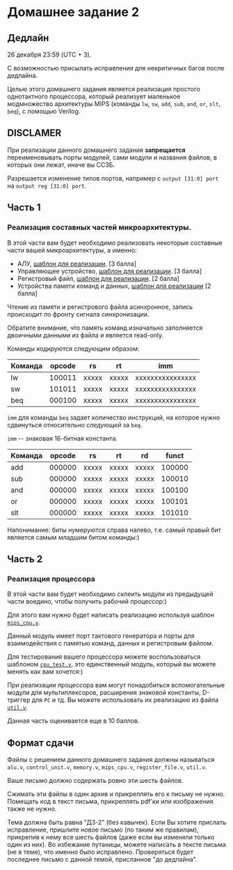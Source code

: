 # Домашнее задание 2

## Дедлайн

26 декабря 23:59 (UTC + 3).

С возможностью присылать исправления для некритичных багов после дедлайна.

Целью этого домашнего задания является реализация простого однотактного процессора, который реализует
маленькое модмножество архитектуры MIPS (команды `lw`, `sw`, `add`, `sub`, `and`, `or`, `slt`, `beq`),
с помощью Verilog.

## **DISCLAMER**

При реализации данного домашнего задания **запрещается** переименовывать порты модулей, сами модули
и названия файлов, в которых они лежат, иначе вы ССЗБ.

Разрешается изменение типов портов, например с `output [31:0] port` на `output reg [31:0] port`.

## Часть 1

### Реализация составных частей микроархитектуры.

В этой части вам будет необходимо реализовать некоторые составные части вашей микроархитектуры,
а именно:
* АЛУ, [шаблон для реализации](./cpu_template/alu.v). [3 балла]
* Управляющее устройство, [шаблон для реализации](./cpu_template/control_unit.v). [3 балла]
* Регистровый файл, [шаблон для реализации](./cpu_template/register_file.v). [2 балла]
* Устройства памяти команд и данных, [шаблон для реализации](./cpu_template/memory.v) [2 балла]

Чтение из памяти и регистрового файла асинхронное, запись происходит по фронту сигнала синхронизации.

Обратите внимание, что память команд изначально заполняется двоичными данными из файла и является read-only.

Команды кодируются следующим образом:

| Команда | opcode | rs    | rt    | imm              |
|---------|--------|-------|-------|------------------|
| lw      | 100011 | xxxxx | xxxxx | xxxxxxxxxxxxxxxx |
| sw      | 101011 | xxxxx | xxxxx | xxxxxxxxxxxxxxxx |
| beq     | 000100 | xxxxx | xxxxx | xxxxxxxxxxxxxxxx |

`imm` для команды `beq` задает количество инструкций, на которое нужно сдвинуться относительно _следующей_ за `beq`.

`imm` -- знаковая 16-битная константа.

| Команда | opcode | rs    | rt    | rd    | funct  |
|---------|--------|-------|-------|-------|--------|
| add     | 000000 | xxxxx | xxxxx | xxxxx | 100000 |
| sub     | 000000 | xxxxx | xxxxx | xxxxx | 100010 |
| and     | 000000 | xxxxx | xxxxx | xxxxx | 100100 |
| or      | 000000 | xxxxx | xxxxx | xxxxx | 100101 |
| slt     | 000000 | xxxxx | xxxxx | xxxxx | 101010 |

Напонимание: биты нумеруются справа налево, т.е. самый правый бит является самым младшим битом команды:)

## Часть 2

### Реализация процессора

В этой части вам будет необходимо склеить модули из предыдущей части воедино, чтобы
получить рабочий процессор:)

Для этого вам нужно будет написать реализацию используя шаблон [`mips_cpu.v`](./cpu_template/mips_cpu.v).

Данный модуль имеет порт тактового генератора и порты для взаимодействия с памятью команд, данных
и регистровым файлом.

Для тестирования вашего процессора можете воспользоваться шаблоном [`cpu_test.v`](./cpu_template/cpu_test.v),
это единственный модуль, который вы можете менять как вам хочется:)

При реализации процессора вам могут понадобиться вспомогательные модули для мультиплексоров, расширения знаковой константы,
D-триггер для `PC` и тд. Вы можете использовать их реализацию из файла [`util.v`](./cpu_template/util.v).

Данная часть оценивается еще в 10 баллов.

## Формат сдачи

Файлы с решением данного домашнего задания должны называться `alu.v`, `control_unit.v`, `memory.v`,
`mips_cpu.v`, `register_file.v`, `util.v`.

Ваше письмо должно содержать ровно эти шесть файлов.

Сжимать эти файлы в один архив и прикреплять его к письму не нужно.
Помещать код в текст письма, прикреплять pdf'ки или изображения также не нужно.

Тема должна быть равна "ДЗ-2" (без кавычек). Если Вы хотите прислать исправление, пришлите новое письмо (по таким же правилам),
прикрепив к нему все шесть файлов (даже если вы изменяли только один из них). Во избежание путаницы, можете написать в тексте письма
(не в теме), что именно было исправлено. Проверяться будет последнее письмо с данной темой, присланное "до дедлайна".